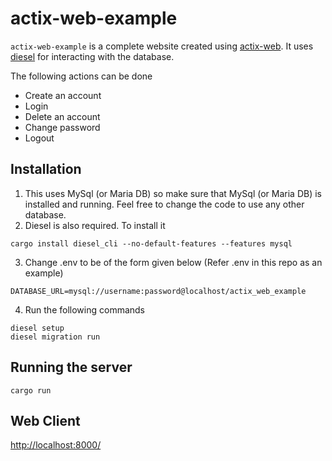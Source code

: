 # actix-web-example
 `actix-web-example` is a complete website created using [actix-web](https://actix.rs/). 
 It uses [diesel](https://diesel.rs/) for interacting with the database.
 
 The following actions can be done
 * Create an account
 * Login
 * Delete an account
 * Change password
 * Logout

 ## Installation
 1. This uses MySql (or Maria DB) so make sure that MySql (or Maria DB) is installed and running.
 Feel free to change the code to use any other database.
 2. Diesel is also required. To install it 
 ```
 cargo install diesel_cli --no-default-features --features mysql
 ```
 3. Change .env to be of the form given below (Refer .env in this repo as an example)
 ```
 DATABASE_URL=mysql://username:password@localhost/actix_web_example
 ```
 4. Run the following commands
 ```
 diesel setup
 diesel migration run
 ```

 ## Running the server
 ```
 cargo run
 ```

 ## Web Client
 [http://localhost:8000/](http://localhost:8000/)
 
